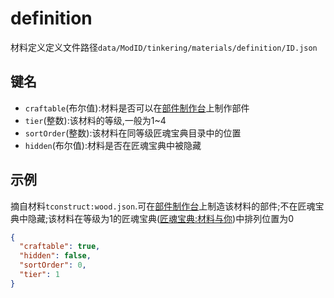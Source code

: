 # definition

材料定义定义文件路径`data/ModID/tinkering/materials/definition/ID.json`

## 键名

* `craftable`(布尔值):材料是否可以在[部件制作台](https://www.mcmod.cn/item/636855.html)上制作部件
* `tier`(整数):该材料的等级,一般为1~4
* `sortOrder`(整数):该材料在同等级匠魂宝典目录中的位置
* `hidden`(布尔值):材料是否在匠魂宝典中被隐藏

## 示例

摘自材料`tconstruct:wood.json`.可在[部件制作台](https://www.mcmod.cn/item/636855.html)上制造该材料的部件;不在匠魂宝典中隐藏;该材料在等级为1的匠魂宝典([匠魂宝典:材料与你](https://www.mcmod.cn/item/637290.html))中排列位置为0

```json
{
  "craftable": true,
  "hidden": false,
  "sortOrder": 0,
  "tier": 1
}
```